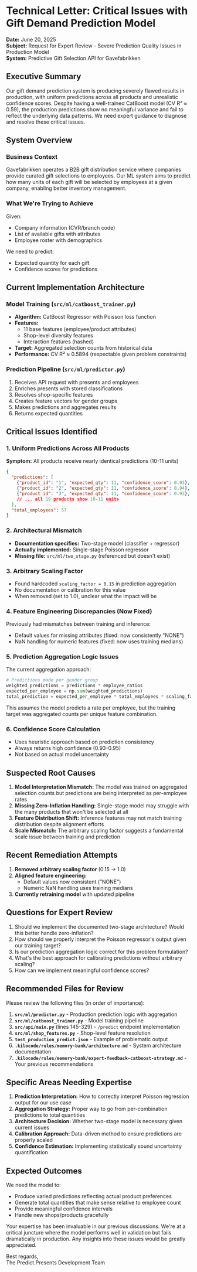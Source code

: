 # Technical Letter: Critical Issues with Gift Demand Prediction Model

**Date:** June 20, 2025  
**Subject:** Request for Expert Review - Severe Prediction Quality Issues in Production Model  
**System:** Predictive Gift Selection API for Gavefabrikken

## Executive Summary

Our gift demand prediction system is producing severely flawed results in production, with uniform predictions across all products and unrealistic confidence scores. Despite having a well-trained CatBoost model (CV R² ≈ 0.59), the production predictions show no meaningful variance and fail to reflect the underlying data patterns. We need expert guidance to diagnose and resolve these critical issues.

## System Overview

### Business Context
Gavefabrikken operates a B2B gift distribution service where companies provide curated gift selections to employees. Our ML system aims to predict how many units of each gift will be selected by employees at a given company, enabling better inventory management.

### What We're Trying to Achieve
Given:
- Company information (CVR/branch code)
- List of available gifts with attributes
- Employee roster with demographics

We need to predict:
- Expected quantity for each gift
- Confidence scores for predictions

## Current Implementation Architecture

### Model Training (`src/ml/catboost_trainer.py`)
- **Algorithm:** CatBoost Regressor with Poisson loss function
- **Features:** 
  - 11 base features (employee/product attributes)
  - Shop-level diversity features
  - Interaction features (hashed)
- **Target:** Aggregated selection counts from historical data
- **Performance:** CV R² ≈ 0.5894 (respectable given problem constraints)

### Prediction Pipeline (`src/ml/predictor.py`)
1. Receives API request with presents and employees
2. Enriches presents with stored classifications
3. Resolves shop-specific features
4. Creates feature vectors for gender groups
5. Makes predictions and aggregates results
6. Returns expected quantities

## Critical Issues Identified

### 1. Uniform Predictions Across All Products
**Symptom:** All products receive nearly identical predictions (10-11 units)
```json
{
  "predictions": [
    {"product_id": "1", "expected_qty": 11, "confidence_score": 0.93},
    {"product_id": "2", "expected_qty": 11, "confidence_score": 0.94},
    {"product_id": "3", "expected_qty": 11, "confidence_score": 0.93},
    // ... all 19 products show 10-11 units
  ],
  "total_employees": 57
}
```

### 2. Architectural Mismatch
- **Documentation specifies:** Two-stage model (classifier + regressor)
- **Actually implemented:** Single-stage Poisson regressor
- **Missing file:** `src/ml/two_stage.py` (referenced but doesn't exist)

### 3. Arbitrary Scaling Factor
- Found hardcoded `scaling_factor = 0.15` in prediction aggregation
- No documentation or calibration for this value
- When removed (set to 1.0), unclear what the impact will be

### 4. Feature Engineering Discrepancies (Now Fixed)
Previously had mismatches between training and inference:
- Default values for missing attributes (fixed: now consistently "NONE")
- NaN handling for numeric features (fixed: now uses training medians)

### 5. Prediction Aggregation Logic Issues
The current aggregation approach:
```python
# Predictions made per gender group
weighted_predictions = predictions * employee_ratios
expected_per_employee = np.sum(weighted_predictions)
total_prediction = expected_per_employee * total_employees * scaling_factor
```

This assumes the model predicts a rate per employee, but the training target was aggregated counts per unique feature combination.

### 6. Confidence Score Calculation
- Uses heuristic approach based on prediction consistency
- Always returns high confidence (0.93-0.95)
- Not based on actual model uncertainty

## Suspected Root Causes

1. **Model Interpretation Mismatch:** The model was trained on aggregated selection counts but predictions are being interpreted as per-employee rates
2. **Missing Zero-Inflation Handling:** Single-stage model may struggle with the many products that won't be selected at all
3. **Feature Distribution Shift:** Inference features may not match training distribution despite alignment efforts
4. **Scale Mismatch:** The arbitrary scaling factor suggests a fundamental scale issue between training and prediction

## Recent Remediation Attempts

1. **Removed arbitrary scaling factor** (0.15 → 1.0)
2. **Aligned feature engineering:** 
   - Default values now consistent ("NONE")
   - Numeric NaN handling uses training medians
3. **Currently retraining model** with updated pipeline

## Questions for Expert Review

1. Should we implement the documented two-stage architecture? Would this better handle zero-inflation?
2. How should we properly interpret the Poisson regressor's output given our training target?
3. Is our prediction aggregation logic correct for this problem formulation?
4. What's the best approach for calibrating predictions without arbitrary scaling?
5. How can we implement meaningful confidence scores?

## Recommended Files for Review

Please review the following files (in order of importance):

1. **`src/ml/predictor.py`** - Production prediction logic with aggregation
2. **`src/ml/catboost_trainer.py`** - Model training pipeline  
3. **`src/api/main.py`** (lines 145-329) - `/predict` endpoint implementation
4. **`src/ml/shop_features.py`** - Shop-level feature resolution
5. **`test_production_predict.json`** - Example of problematic output
6. **`.kilocode/rules/memory-bank/architecture.md`** - System architecture documentation
7. **`.kilocode/rules/memory-bank/expert-feedback-catboost-strategy.md`** - Your previous recommendations

## Specific Areas Needing Expertise

1. **Prediction Interpretation:** How to correctly interpret Poisson regression output for our use case
2. **Aggregation Strategy:** Proper way to go from per-combination predictions to total quantities
3. **Architecture Decision:** Whether two-stage model is necessary given current issues
4. **Calibration Approach:** Data-driven method to ensure predictions are properly scaled
5. **Confidence Estimation:** Implementing statistically sound uncertainty quantification

## Expected Outcomes

We need the model to:
- Produce varied predictions reflecting actual product preferences
- Generate total quantities that make sense relative to employee count
- Provide meaningful confidence intervals
- Handle new shops/products gracefully

Your expertise has been invaluable in our previous discussions. We're at a critical juncture where the model performs well in validation but fails dramatically in production. Any insights into these issues would be greatly appreciated.

Best regards,  
The Predict.Presents Development Team